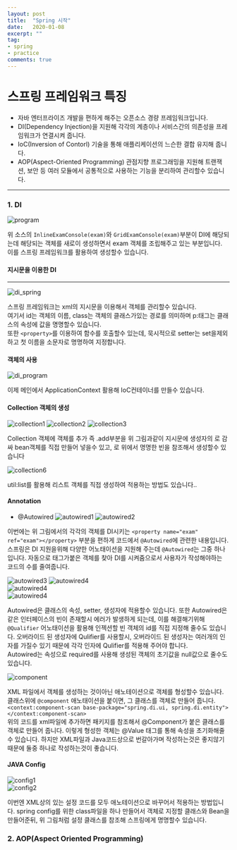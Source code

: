 ```yaml
---
layout: post
title:  "Spring 시작"
date:   2020-01-08
excerpt: ""
tag:
- spring
- practice
comments: true
---
```


# 스프링 프레임워크 특징
* 자바 엔터프라이즈 개발을 편하게 해주는 오픈소스 경량 프레임워크입니다.
* DI(Dependency Injection)을 지원해 각각의 계층이나 서비스간의 의존성을 프레임워크가 연결시켜 줍니다.
* IoC(Inversion of Contorl) 기술을 통해 애플리케이션의 느슨한 결합 유지해 줍니다.
* AOP(Aspect-Oriented Programming) 관점지향 프로그래밍을 지원해 트랜잭션, 보안 등 여러 모듈에서 공통적으로 사용하는 기능을 분리하여 관리할수 있습니다.

- - - - - - -

### 1. DI
![program](/photo/spring/20-01-08_program.PNG)  

위 소스의 `InlineExamConsole(exam)`와 `GridExamConsole(exam)`부분이 DI에 해당되는데 해당되는 객체를 새로이 생성하면서 exam 객체를 조립해주고 있는 부분입니다.
이를 스프링 프레임워크를 활용하여 생성할수 있습니다.    


#### 지시문을 이용한 DI
-----------
![di_spring](/photo/spring/20-01-08_di_spring.PNG)  

스프링 프레임워크는 xml의 지시문을 이용해서 객체를 관리할수 있습니다.  
여기서 id는 객체의 이름, class는 객체의 클래스가있는 경로를 의미하며 p:태그는 클래스의 속성에 값을 명명할수 있습니다.  
또한 `<property>`를 이용하여 함수를 호출할수 있는데, 묵시적으로 setter는 set을제외하고 첫 이름을 소문자로 명명하여 지정합니다.    

#### 객체의 사용
![di_program](/photo/spring/20-01-08_di_program.PNG)  

이제 메인에서 ApplicationContext 활용해 IoC컨테이너를 만들수 있습니다.    

#### Collection 객체의 생성
![collection1](/photo/spring/20-01-09_collection1.PNG) 
![collection2](/photo/spring/20-01-09_collection3.PNG) 
![collection3](/photo/spring/20-01-09_collection4.PNG)  

Collection 객체에 객체를 추가 즉 .add부분을 위 그림과같이 지시문에 <construtior-arg> 생성자의 <list> 로 감싸 bean객체를 직접 만들어 넣을수 있고, <ref>로 위에서 명명한 빈을 참조해서 생성할수 있습니다  

![collection6](/photo/spring/20-01-09_collection6.PNG)  

util:list를 활용해 리스트 객체를 직접 생성하여 적용하는 방법도 있습니다..


#### Annotation
* @Autowired
![autowired1](/photo/spring/20-01-09_Autowired1.PNG) 
![autowired2](/photo/spring/20-01-09_Autowired2.PNG) 

이번에는 위 그림에서의 각각의 객체를 DI시키는 `<property name="exam" ref="exam"></property>` 부분을 편하게 코드에서 `@Autowired`에 관련한 내용입니다. 스프링은 DI 지원을위해 다양한 어노태이션을 지원해 주는데 `@Autowired`는 그중 하나입니다. 자동으로 태그가붙은 객체를 찾아 DI를 시켜줌으로서 사용자가 작성해야하는 코드의 수를 줄여줍니다.  


![autowired3](/photo/spring/20-01-09_Autowired4.PNG) 
![autowired4](/photo/spring/20-01-09_Autowired5.PNG)  
![autowired4](/photo/spring/20-01-09_Autowired6.PNG)  
![autowired4](/photo/spring/20-01-09_Autowired7.PNG) 

Autowired은 클래스의 속성, setter, 생성자에 적용할수 있습니다.
또한 Autowired은 같은 인터페이스의 빈이 존재할시 에러가 발생하게 되는데, 이를 해결해기위해 `@Qualifier` 어노태이션을 활용해 인젝션할 빈 객체의 id를 직접 지정해 줄수도 있습니다.
오버라이드 된 생성자에 Qulifier를 사용할시, 오버라이드 된 생성자는 여러개의 인자를 가질수 있기 때문에 각각 인자에 Qulifier를 적용해 주어야 합니다.  
Autowired는 속성으로 required를 사용해 생성된 객체의 초기값을 null값으로 줄수도 있습니다.  

![component](/photo/spring/20-01-10_value.PNG)  

XML 파일에서 객체를 생성하는 것이아닌 애노테이션으로 객체를 형성할수 있습니다. 클래스위에 `@component` 애노태이션을 붙이면, 그 클래스를 객체로 만들어 줍니다.   `<context:component-scan base-package="spring.di.ui, spring.di.entity"></context:component-scan>`  
위의 코드를 xml파일에 추가하면 패키지를 참조해서 @Component가 붙은 클래스를 객체로 만들어 줍니다. 이렇게 형성한 객체는 @Value 태그를 통해 속성을 초기화해줄수 있습니다. 하지만 XML파일과 Java코드상으로 번갈아가며 작성하는것은 좋지않기때문에 둘중 하나로 작성하는것이 좋습니다.


#### JAVA Config
![config1](/photo/spring/20-01-10_configure.PNG)  
![config2](/photo/spring/20-01-10_configure2.PNG)  

이번엔 XML상의 있는 설정 코드를 모두 애노테이션으로 바꾸어서 적용하는 방법입니다. spring config를 위한 class파일을 하나 만들어서 객체로 지정할 클래스와 Bean을 만들어준뒤, 위 그림처럼 설정 클래스를 참조해 스프링에게 명명할수 있습니다. 

### 2. AOP(Aspect Oriented Programming)




   












